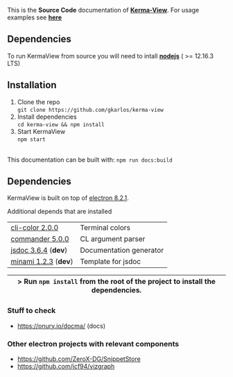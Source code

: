 This is the **Source Code** documentation of [**Kerma-View**](https://github.com/gkarlos/kerma-view). For usage examples see [**here**](https://github.com/gkarlos/kerma-view)


## Dependencies

To run KermaView from source you will need to intall [**nodejs**](https://nodejs.org/en/) ( >= 12.16.3 LTS)

## Installation

1. Clone the repo <br/>
    `git clone https://github.com/gkarlos/kerma-view`
2. Install dependencies <br/>
    `cd kerma-view && npm install`
3. Start KermaView <br/>
    `npm start`

<br/>This documentation can be built with: `npm run docs:build`


## Dependencies

KermaView is built on top of [electron 8.2.1](https://github.com/electron/electron).

Additional depends that are installed

| | |
|-|-|
| [cli-color 2.0.0](https://www.npmjs.com/package/cli-color)    | Terminal colors |
| [commander 5.0.0](https://github.com/tj/commander.js)         | CL argument parser |     
| [jsdoc  3.6.4](https://github.com/jsdoc/jsdoc) (**dev**)      | Documentation generator |
| [minami 1.2.3](https://github.com/nijikokun/minami) (**dev**) | Template for jsdoc      |


| > Run `npm install` from the root of the project to install the dependencies. |
| --- |

### Stuff to check 
- https://onury.io/docma/ (docs)

### Other electron projects with relevant components
- https://github.com/ZeroX-DG/SnippetStore
- https://github.com/jcf94/vizgraph